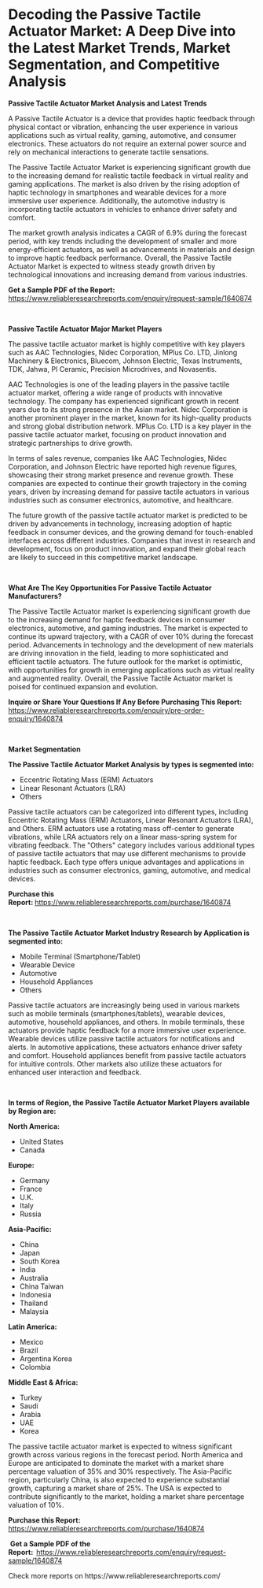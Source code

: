 <p><h1>Decoding the Passive Tactile Actuator Market: A Deep Dive into the Latest Market Trends, Market Segmentation, and Competitive Analysis</h1></p><p><strong>Passive Tactile Actuator Market Analysis and Latest Trends</strong></p>
<p><p>A Passive Tactile Actuator is a device that provides haptic feedback through physical contact or vibration, enhancing the user experience in various applications such as virtual reality, gaming, automotive, and consumer electronics. These actuators do not require an external power source and rely on mechanical interactions to generate tactile sensations.</p><p>The Passive Tactile Actuator Market is experiencing significant growth due to the increasing demand for realistic tactile feedback in virtual reality and gaming applications. The market is also driven by the rising adoption of haptic technology in smartphones and wearable devices for a more immersive user experience. Additionally, the automotive industry is incorporating tactile actuators in vehicles to enhance driver safety and comfort.</p><p>The market growth analysis indicates a CAGR of 6.9% during the forecast period, with key trends including the development of smaller and more energy-efficient actuators, as well as advancements in materials and design to improve haptic feedback performance. Overall, the Passive Tactile Actuator Market is expected to witness steady growth driven by technological innovations and increasing demand from various industries.</p></p>
<p><strong>Get a Sample PDF of the Report:&nbsp;</strong> <a href="https://www.reliableresearchreports.com/enquiry/request-sample/1640874">https://www.reliableresearchreports.com/enquiry/request-sample/1640874</a></p>
<p>&nbsp;</p>
<p><strong>Passive Tactile Actuator Major Market Players</strong></p>
<p><p>The passive tactile actuator market is highly competitive with key players such as AAC Technologies, Nidec Corporation, MPlus Co. LTD, Jinlong Machinery & Electronics, Bluecom, Johnson Electric, Texas Instruments, TDK, Jahwa, PI Ceramic, Precision Microdrives, and Novasentis. </p><p>AAC Technologies is one of the leading players in the passive tactile actuator market, offering a wide range of products with innovative technology. The company has experienced significant growth in recent years due to its strong presence in the Asian market. Nidec Corporation is another prominent player in the market, known for its high-quality products and strong global distribution network. MPlus Co. LTD is a key player in the passive tactile actuator market, focusing on product innovation and strategic partnerships to drive growth. </p><p>In terms of sales revenue, companies like AAC Technologies, Nidec Corporation, and Johnson Electric have reported high revenue figures, showcasing their strong market presence and revenue growth. These companies are expected to continue their growth trajectory in the coming years, driven by increasing demand for passive tactile actuators in various industries such as consumer electronics, automotive, and healthcare. </p><p>The future growth of the passive tactile actuator market is predicted to be driven by advancements in technology, increasing adoption of haptic feedback in consumer devices, and the growing demand for touch-enabled interfaces across different industries. Companies that invest in research and development, focus on product innovation, and expand their global reach are likely to succeed in this competitive market landscape.</p></p>
<p>&nbsp;</p>
<p><strong>What Are The Key Opportunities For Passive Tactile Actuator Manufacturers?</strong></p>
<p><p>The Passive Tactile Actuator market is experiencing significant growth due to the increasing demand for haptic feedback devices in consumer electronics, automotive, and gaming industries. The market is expected to continue its upward trajectory, with a CAGR of over 10% during the forecast period. Advancements in technology and the development of new materials are driving innovation in the field, leading to more sophisticated and efficient tactile actuators. The future outlook for the market is optimistic, with opportunities for growth in emerging applications such as virtual reality and augmented reality. Overall, the Passive Tactile Actuator market is poised for continued expansion and evolution.</p></p>
<p><strong>Inquire or Share Your Questions If Any Before Purchasing This Report:</strong> <a href="https://www.reliableresearchreports.com/enquiry/pre-order-enquiry/1640874">https://www.reliableresearchreports.com/enquiry/pre-order-enquiry/1640874</a></p>
<p>&nbsp;</p>
<p><strong>Market Segmentation</strong></p>
<p><strong>The Passive Tactile Actuator Market Analysis by types is segmented into:</strong></p>
<p><ul><li>Eccentric Rotating Mass (ERM) Actuators</li><li>Linear Resonant Actuators (LRA)</li><li>Others</li></ul></p>
<p><p>Passive tactile actuators can be categorized into different types, including Eccentric Rotating Mass (ERM) Actuators, Linear Resonant Actuators (LRA), and Others. ERM actuators use a rotating mass off-center to generate vibrations, while LRA actuators rely on a linear mass-spring system for vibrating feedback. The "Others" category includes various additional types of passive tactile actuators that may use different mechanisms to provide haptic feedback. Each type offers unique advantages and applications in industries such as consumer electronics, gaming, automotive, and medical devices.</p></p>
<p><strong>Purchase this Report:&nbsp;</strong><a href="https://www.reliableresearchreports.com/purchase/1640874">https://www.reliableresearchreports.com/purchase/1640874</a></p>
<p>&nbsp;</p>
<p><strong>The Passive Tactile Actuator Market Industry Research by Application is segmented into:</strong></p>
<p><ul><li>Mobile Terminal (Smartphone/Tablet)</li><li>Wearable Device</li><li>Automotive</li><li>Household Appliances</li><li>Others</li></ul></p>
<p><p>Passive tactile actuators are increasingly being used in various markets such as mobile terminals (smartphones/tablets), wearable devices, automotive, household appliances, and others. In mobile terminals, these actuators provide haptic feedback for a more immersive user experience. Wearable devices utilize passive tactile actuators for notifications and alerts. In automotive applications, these actuators enhance driver safety and comfort. Household appliances benefit from passive tactile actuators for intuitive controls. Other markets also utilize these actuators for enhanced user interaction and feedback.</p></p>
<p>&nbsp;</p>
<p><strong>In terms of Region, the Passive Tactile Actuator Market Players available by Region are:</strong></p>
<p>
    <p> <strong> North America: </strong>
        <ul>
            <li>United States</li>
            <li>Canada</li>
        </ul>
        </p> 
    <p> <strong> Europe: </strong>
        <ul>
            <li>Germany</li>
            <li>France</li>
            <li>U.K.</li>
            <li>Italy</li>
            <li>Russia</li>
        </ul>
        </p> 
    <p> <strong> Asia-Pacific: </strong>
        <ul>
            <li>China</li>
            <li>Japan</li>
            <li>South Korea</li>
            <li>India</li>
            <li>Australia</li>
            <li>China Taiwan</li>
            <li>Indonesia</li>
            <li>Thailand</li>
            <li>Malaysia</li>
        </ul>
        </p> 
    <p> <strong> Latin America: </strong>
        <ul>
            <li>Mexico</li>
            <li>Brazil</li>
            <li>Argentina Korea</li>
            <li>Colombia</li>
        </ul>
        </p> 
    <p> <strong> Middle East & Africa: </strong>
        <ul>
            <li>Turkey</li>
            <li>Saudi</li>
            <li>Arabia</li>
            <li>UAE</li>
            <li>Korea</li>
        </ul>
    </p>
    </p>
<p><p>The passive tactile actuator market is expected to witness significant growth across various regions in the forecast period. North America and Europe are anticipated to dominate the market with a market share percentage valuation of 35% and 30% respectively. The Asia-Pacific region, particularly China, is also expected to experience substantial growth, capturing a market share of 25%. The USA is expected to contribute significantly to the market, holding a market share percentage valuation of 10%.</p></p>
<p><strong>Purchase this Report: </strong><a href="https://www.reliableresearchreports.com/purchase/1640874">https://www.reliableresearchreports.com/purchase/1640874</a></p>
<p>&nbsp;<strong>Get a Sample PDF of the Report:&nbsp;&nbsp;</strong><a href="https://www.reliableresearchreports.com/enquiry/request-sample/1640874">https://www.reliableresearchreports.com/enquiry/request-sample/1640874</a></p>
<p><strong></strong></p>
<p>Check more reports on https://www.reliableresearchreports.com/</p>